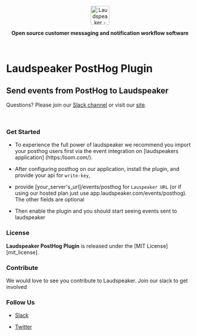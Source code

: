 <p align="center"><a  href="https://laudspeaker.com/"><img  src="https://user-images.githubusercontent.com/7728266/194206039-0faecc9d-c500-4c64-8401-dfbefe501e4a.png"  alt="Laudspeaker - Open Source Customer Messaging Workflows"  height="50"/></a></p>


<p align="center"><b>Open source customer messaging and notification workflow software</b></p>

<br/>

#  Laudspeaker PostHog Plugin

## Send events from PostHog to Laudspeaker

Questions? Please join our [Slack channel](https://laudspeakerusers.slack.com/ssb/redirect) or visit our [site]((https://laudspeaker.com/)).

<br>

  
### Get Started

 - To experience the full power of laudspeaker we recommend you import your posthog users first via the event integration on [laudspeakers application] 
 (https:/loom.com/).
   
 - After configuring posthog on our application, install the plugin, and provide your api for `write-key`, 
 - provide [your_server's_url]/events/posthog for `Lauspeaker URL` (or if using our hosted plan just use app.laudspeaker.com/events/posthog). The other fields are optional
 - Then enable the plugin and you should start seeing events sent to laudspeaker 

### License

**Laudspeaker PostHog Plugin** is released under the [MIT License][mit_license].

### Contribute 

We would love to see you contribute to Laudspeaker. Join our slack to get involved

### Follow Us

-  [Slack][slack]

-  [Twitter][twitter]

[slack]: https://laudspeakerusers.slack.com/ssb/redirect
[twitter]: https://twitter.com/laudspeaker

<!--- 
-  [Laudspeaker Blog][laudspeaker-blog]

-  [LinkedIn][linkedin]

-  [dev.to][devto]

-  [Medium][medium]

-  [YouTube][youtube]

-  [HackerNews][hackernews]

-  [Product Hunt][producthunt]
-->


<!---[devto]: https://dev.to/rudderstack
[youtube]: https://www.youtube.com/channel/UCgV-B77bV_-LOmKYHw8jvBw
[laudspeaker-blog]: https://laudspeaker.com/blog/
[hackernews]: https://news.ycombinator.com/
[producthunt]: https://www.producthunt.com/posts/laudspeaker
[agplv3_license]: https://www.gnu.org/licenses/agpl-3.0-standalone.html
[laudspeaker_ee_license]: https://www.mongodb.com/licensing/server-side-public-license
[mit_license]: https://opensource.org/licenses/MIT
-->

